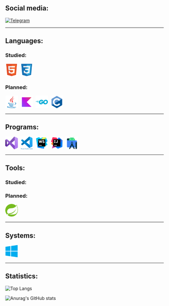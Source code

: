 <div>

## Social media: 

[![Telegram](https://img.shields.io/badge/-Telegram-090909?style=for-the-badge&logo=telegram&logoColor=27A0D9)](https://t.me/sma1lo)
     
</div>

 --- 
  
 ## Languages: 
<div>

### Studied:
<img src="https://github.com/devicons/devicon/blob/master/icons%2Fhtml5%2Fhtml5-original.svg" title="" alt="html5" width="40" height="40"/>&nbsp;
<img src="https://github.com/devicons/devicon/blob/master/icons%2Fcss3%2Fcss3-original.svg" title="" alt="css3" width="40" height="40"/>&nbsp;
</div>
<div>

### Planned:
<img src="https://github.com/devicons/devicon/blob/master/icons%2Fjava%2Fjava-original.svg" title="" alt="java" width="40" height="40"/>&nbsp;
<img src="https://github.com/devicons/devicon/blob/master/icons%2Fkotlin%2Fkotlin-original.svg" title="" alt="kotlin" width="40" height ="40"/>&nbsp;
<img src ="https://github.com/devicons/devicon/blob/master/icons%2Fgo%2Fgo-original-wordmark.svg" title="go" alt="intelij" width="40"
height="40"/>&nbsp;
<img src ="https://github.com/devicons/devicon/blob/master/icons%2Fc%2Fc-original.svg" title="c" alt="intelij" width="40"
height="40"/>&nbsp;


</div>

 --- 
  
 ## Programs: 
  
  <div> 
   <img src="https://github.com/devicons/devicon/blob/master/icons%2Fvisualstudio%2Fvisualstudio-original.svg" title="DaVinci Resolve" alt="visual studio" width="40" height="40"/>&nbsp; 
   <img src="https://github.com/devicons/devicon/blob/master/icons/vscode/vscode-original-wordmark.svg" alt="vscode" width="40" height="40"/>&nbsp; 
   <img src="https://github.com/devicons/devicon/blob/master/icons%2Fwebstorm%2Fwebstorm-original.svg" title="webshtorm" alt="webshtorm" width="40" height="40"/>&nbsp; 
  <img src ="https://github.com/devicons/devicon/blob/master/icons%2Fintellij%2Fintellij-original.svg" title="intleij" alt="intelij" width="40"
height="40"/>&nbsp;
 <img src ="https://github.com/devicons/devicon/blob/master/icons%2Fandroidstudio%2Fandroidstudio-original.svg" title="intleij" alt="androidstudio" width="40"
height="40"/>&nbsp;
</div>

---


<div>

## Tools:

### Studied:


### Planned:

<img src="https://github.com/devicons/devicon/blob/master/icons%2Fspring%2Fspring-original.svg" title="windows" alt="spring" width="40" height="40"/>&nbsp; 

</div>

---

<div>

## Systems:

   <img src="https://github.com/devicons/devicon/blob/master/icons/windows8/windows8-original.svg" title="windows" alt="windows" width="40" height="40"/>&nbsp; 
  
</div>

 --- 

 ## Statistics:

<div>

![Top Langs](https://github-readme-stats.vercel.app/api/top-langs/?username=Sma1lo&layout=compact&theme=vision-friendly-dark)

![Anurag's GitHub stats](https://github-readme-stats.vercel.app/api?username=Sma1lo&theme=great-gatsby&show_icons=true)

</div>